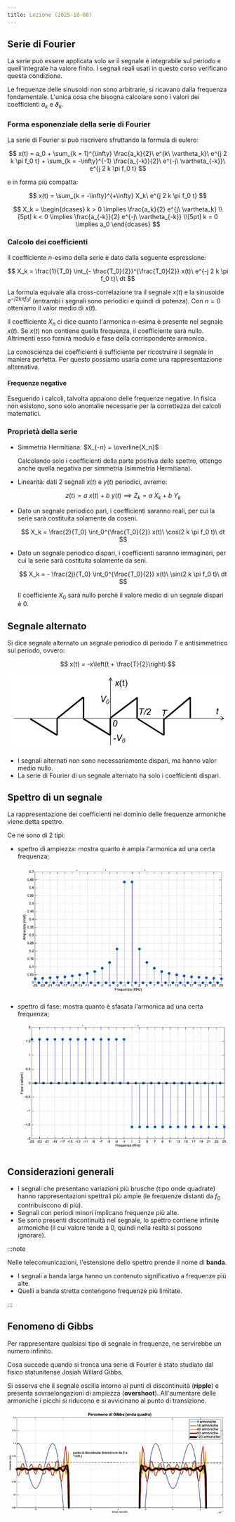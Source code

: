 ```yaml
---
title: Lezione (2025-10-08)
---
```


## Serie di Fourier

La serie può essere applicata solo se il segnale è integrabile sul periodo e
quell'integrale ha valore finito. I segnali reali usati in questo corso
verificano questa condizione.

Le frequenze delle sinusoidi non sono arbitrarie, si ricavano dalla frequenza
fondamentale. L'unica cosa che bisogna calcolare sono i valori dei coefficienti
$a_k$ e $\vartheta_k$.

### Forma esponenziale della serie di Fourier

La serie di Fourier si può riscrivere sfruttando la formula di eulero:

$$
x(t) = a_0
     + \sum_{k = 1}^{\infty} \frac{a_k}{2}\ e^{k\ \vartheta_k}\ e^{j 2 k \pi f_0 t}
     + \sum_{k = -\infty}^{-1} \frac{a_{-k}}{2}\ e^{-j\ \vartheta_{-k}}\ e^{j 2 k \pi f_0 t}
$$

e in forma più compatta:

$$
x(t) = \sum_{k = -\infty}^{+\infty} X_k\ e^{j 2 k \pi f_0 t}
$$

$$
X_k = \begin{dcases}
k > 0 \implies \frac{a_k}{2} e^{j\ \vartheta_k} \\[5pt]
k < 0 \implies \frac{a_{-k}}{2} e^{-j\ \vartheta_{-k}} \\[5pt]
k = 0 \implies a_0
\end{dcases}
$$

### Calcolo dei coefficienti

Il coefficiente $n$-esimo della serie è dato dalla seguente espressione:

$$
X_k = \frac{1}{T_0} \int_{- \frac{T_0}{2}}^{\frac{T_0}{2}} x(t)\ e^{-j 2 k \pi f_0 t}\ dt
$$

La formula equivale alla cross-correlazione tra il segnale $x(t)$ e la sinusoide
$e^{-j 2 k \pi f_0 t}$ (entrambi i segnali sono periodici e quindi di potenza).
Con $n = 0$ otteniamo il valor medio di $x(t)$.

Il coefficiente $X_n$ ci dice quanto l'armonica $n$-esima è presente nel segnale
$x(t)$. Se $x(t)$ non contiene quella frequenza, il coefficiente sarà nullo.
Altrimenti esso fornirà modulo e fase della corrispondente armonica.

La conoscienza dei coefficienti è sufficiente per ricostruire il segnale in
maniera perfetta. Per questo possiamo usarla come una rappresentazione
alternativa.

#### Frequenze negative

Eseguendo i calcoli, talvolta appaiono delle frequenze negative. In fisica non
esistono, sono solo anomalie necessarie per la correttezza dei calcoli
matematici.

### Proprietà della serie

- Simmetria Hermitiana: $X_{-n} = \overline{X_n}$

  Calcolando solo i coefficienti della parte positiva dello spettro, ottengo
  anche quella negativa per simmetria (simmetria Hermitiana).

- Linearità: dati 2 segnali $x(t)$ e $y(t)$ periodici, avremo:

  $$
  z(t) = a\ x(t) + b\ y(t) \implies Z_k = a\ X_k + b\ Y_k
  $$

- Dato un segnale periodico pari, i coefficienti saranno reali, per cui la serie
  sarà costituita solamente da coseni.

  $$
  X_k = \frac{2}{T_0} \int_0^{\frac{T_0}{2}} x(t)\ \cos(2 k \pi f_0 t)\ dt
  $$

- Dato un segnale periodico dispari, i coefficienti saranno immaginari, per cui
  la serie sarà costituita solamente da seni.

  $$
  X_k = - \frac{2j}{T_0} \int_0^{\frac{T_0}{2}} x(t)\ \sin(2 k \pi f_0 t)\ dt
  $$

  Il coefficiente $X_0$ sarà nullo perchè il valore medio di un segnale dispari
  è $0$.

## Segnale alternato

Si dice segnale alternato un segnale periodico di periodo $T$ e antisimmetrico
sul periodo, ovvero:

$$
x(t) = -x\left(t + \frac{T}{2}\right)
$$

![Esempio di segnale alternato](../../../../../images/elaborazione-dei-segnali/segnale-alternato.png)

- I segnali alternati non sono necessariamente dispari, ma hanno valor medio
  nullo.
- La serie di Fourier di un segnale alternato ha solo i coefficienti dispari.

## Spettro di un segnale

La rappresentazione dei coefficienti nel dominio delle frequenze armoniche viene
detta spettro.

Ce ne sono di 2 tipi:

- spettro di ampiezza: mostra quanto è ampia l'armonica ad una certa frequenza;

  ![Esempio rappresentazione spettro d'ampiezza di un onda quadra](../../../../../images/elaborazione-dei-segnali/spettro-ampiezza-onda-quadra.png)

- spettro di fase: mostra quanto è sfasata l'armonica ad una certa frequenza;

  ![Esempio rappresentazione spettro di fase di un onda quadra](../../../../../images/elaborazione-dei-segnali/spettro-fase-onda-quadra.png)

## Considerazioni generali

- I segnali che presentano variazioni più brusche (tipo onde quadrate) hanno
  rappresentazioni spettrali più ampie (le frequenze distanti da $f_0$
  contribuiscono di più).
- Segnali con periodi minori implicano frequenze più alte.
- Se sono presenti discontinuità nel segnale, lo spettro contiene infinite
  armoniche (il cui valore tende a 0, quindi nella realtà si possono ignorare).

:::note

Nelle telecomunicazioni, l'estensione dello spettro prende il nome di **banda**.

- I segnali a banda larga hanno un contenuto significativo a frequenze più alte.
- Quelli a banda stretta contengono frequenze più limitate.

:::

## Fenomeno di Gibbs

Per rappresentare qualsiasi tipo di segnale in frequenze, ne servirebbe un
numero infinito.

Cosa succede quando si tronca una serie di Fourier è stato studiato dal fisico
statunitense Josiah Willard Gibbs.

Si osserva che il segnale oscilla intorno ai punti di discontinuità (**ripple**)
e presenta sovraelongazioni di ampiezza (**overshoot**). All'aumentare delle
armoniche i picchi si riducono e si avvicinano al punto di transizione.

![Rappresentazione fenomeno di Gibbs](../../../../../images/elaborazione-dei-segnali/fenomeno-di-gibbs.png)
